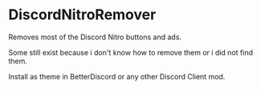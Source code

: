 # DiscordNitroRemover
Removes most of the Discord Nitro buttons and ads.

Some still exist because i don't know how to remove them or i did not find them.

Install as theme in BetterDiscord or any other Discord Client mod.


